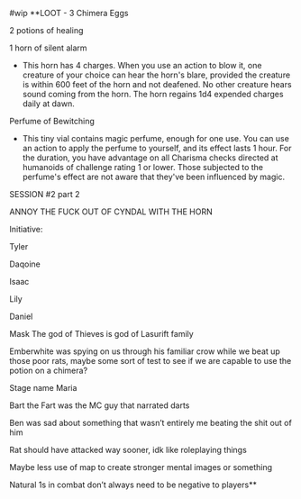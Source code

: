 #wip
 **LOOT - 3 Chimera Eggs

2 potions of healing

1 horn of silent alarm

- This horn has 4 charges. When you use an action to blow it, one creature of your choice can hear the horn's blare, provided the creature is within 600 feet of the horn and not deafened. No other creature hears sound coming from the horn. The horn regains 1d4 expended charges daily at dawn.

Perfume of Bewitching 

- This tiny vial contains magic perfume, enough for one use. You can use an action to apply the perfume to yourself, and its effect lasts 1 hour. For the duration, you have advantage on all Charisma checks directed at humanoids of challenge rating 1 or lower. Those subjected to the perfume's effect are not aware that they've been influenced by magic.

SESSION #2 part 2 

ANNOY THE FUCK OUT OF CYNDAL WITH THE HORN

  
Initiative:

Tyler

Daqoine

Isaac

Lily

Daniel

  

Mask The god of Thieves is god of Lasurift family

  

Emberwhite was spying on us through his familiar crow while we beat up those poor rats, maybe some sort of test to see if we are capable to use the potion on a chimera?

  

Stage name Maria

Bart the Fart was the MC guy that narrated darts

  

Ben was sad about something that wasn’t entirely me beating the shit out of him

  
  

Rat should have attacked way sooner, idk like roleplaying things

Maybe less use of map to create stronger mental images or something

Natural 1s in combat don’t always need to be negative to players**